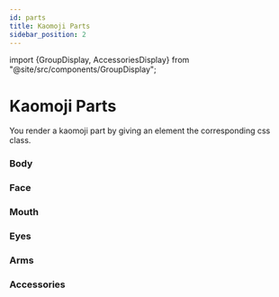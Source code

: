 ```yaml
---
id: parts
title: Kaomoji Parts
sidebar_position: 2
---
```


import {GroupDisplay, AccessoriesDisplay} from "@site/src/components/GroupDisplay";

# Kaomoji Parts

You render a kaomoji part by giving an element the corresponding css class.

### Body

<GroupDisplay group="body" />

### Face

<GroupDisplay group="face" />

### Mouth

<GroupDisplay group="mouth" />

### Eyes

<GroupDisplay group="eyes" />

### Arms

<GroupDisplay group="arms" />

### Accessories

<AccessoriesDisplay/>
